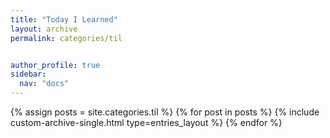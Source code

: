 ```yaml
---
title: "Today I Learned"
layout: archive
permalink: categories/til


author_profile: true
sidebar:
  nav: "docs"
---
```


{% assign posts = site.categories.til %}
{% for post in posts %}
  {% include custom-archive-single.html type=entries_layout %}
{% endfor %}